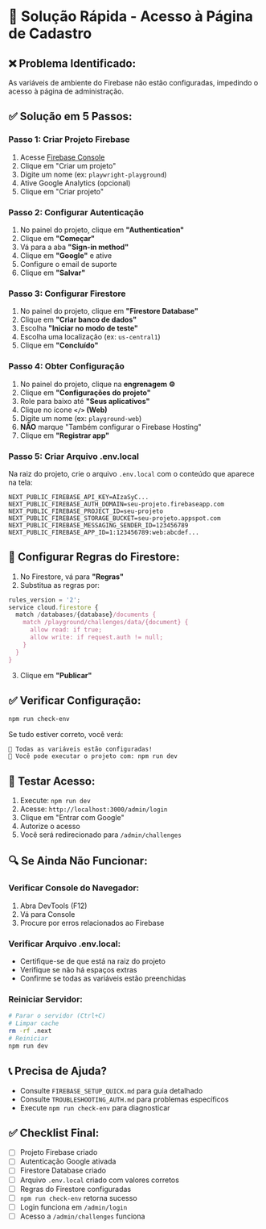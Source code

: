 # 🚀 Solução Rápida - Acesso à Página de Cadastro

## ❌ **Problema Identificado:**
As variáveis de ambiente do Firebase não estão configuradas, impedindo o acesso à página de administração.

## ✅ **Solução em 5 Passos:**

### **Passo 1: Criar Projeto Firebase**
1. Acesse [Firebase Console](https://console.firebase.google.com/)
2. Clique em "Criar um projeto"
3. Digite um nome (ex: `playwright-playground`)
4. Ative Google Analytics (opcional)
5. Clique em "Criar projeto"

### **Passo 2: Configurar Autenticação**
1. No painel do projeto, clique em **"Authentication"**
2. Clique em **"Começar"**
3. Vá para a aba **"Sign-in method"**
4. Clique em **"Google"** e ative
5. Configure o email de suporte
6. Clique em **"Salvar"**

### **Passo 3: Configurar Firestore**
1. No painel do projeto, clique em **"Firestore Database"**
2. Clique em **"Criar banco de dados"**
3. Escolha **"Iniciar no modo de teste"**
4. Escolha uma localização (ex: `us-central1`)
5. Clique em **"Concluído"**

### **Passo 4: Obter Configuração**
1. No painel do projeto, clique na **engrenagem ⚙️**
2. Clique em **"Configurações do projeto"**
3. Role para baixo até **"Seus aplicativos"**
4. Clique no ícone **`</>` (Web)**
5. Digite um nome (ex: `playground-web`)
6. **NÃO** marque "Também configurar o Firebase Hosting"
7. Clique em **"Registrar app"**

### **Passo 5: Criar Arquivo .env.local**
Na raiz do projeto, crie o arquivo `.env.local` com o conteúdo que aparece na tela:

```env
NEXT_PUBLIC_FIREBASE_API_KEY=AIzaSyC...
NEXT_PUBLIC_FIREBASE_AUTH_DOMAIN=seu-projeto.firebaseapp.com
NEXT_PUBLIC_FIREBASE_PROJECT_ID=seu-projeto
NEXT_PUBLIC_FIREBASE_STORAGE_BUCKET=seu-projeto.appspot.com
NEXT_PUBLIC_FIREBASE_MESSAGING_SENDER_ID=123456789
NEXT_PUBLIC_FIREBASE_APP_ID=1:123456789:web:abcdef...
```

## 🔧 **Configurar Regras do Firestore:**
1. No Firestore, vá para **"Regras"**
2. Substitua as regras por:

```javascript
rules_version = '2';
service cloud.firestore {
  match /databases/{database}/documents {
    match /playground/challenges/data/{document} {
      allow read: if true;
      allow write: if request.auth != null;
    }
  }
}
```

3. Clique em **"Publicar"**

## ✅ **Verificar Configuração:**
```bash
npm run check-env
```

Se tudo estiver correto, você verá:
```
🎉 Todas as variáveis estão configuradas!
🚀 Você pode executar o projeto com: npm run dev
```

## 🚀 **Testar Acesso:**
1. Execute: `npm run dev`
2. Acesse: `http://localhost:3000/admin/login`
3. Clique em "Entrar com Google"
4. Autorize o acesso
5. Você será redirecionado para `/admin/challenges`

## 🔍 **Se Ainda Não Funcionar:**

### **Verificar Console do Navegador:**
1. Abra DevTools (F12)
2. Vá para Console
3. Procure por erros relacionados ao Firebase

### **Verificar Arquivo .env.local:**
- Certifique-se de que está na raiz do projeto
- Verifique se não há espaços extras
- Confirme se todas as variáveis estão preenchidas

### **Reiniciar Servidor:**
```bash
# Parar o servidor (Ctrl+C)
# Limpar cache
rm -rf .next
# Reiniciar
npm run dev
```

## 📞 **Precisa de Ajuda?**
- Consulte `FIREBASE_SETUP_QUICK.md` para guia detalhado
- Consulte `TROUBLESHOOTING_AUTH.md` para problemas específicos
- Execute `npm run check-env` para diagnosticar

## ✅ **Checklist Final:**
- [ ] Projeto Firebase criado
- [ ] Autenticação Google ativada
- [ ] Firestore Database criado
- [ ] Arquivo `.env.local` criado com valores corretos
- [ ] Regras do Firestore configuradas
- [ ] `npm run check-env` retorna sucesso
- [ ] Login funciona em `/admin/login`
- [ ] Acesso a `/admin/challenges` funciona
